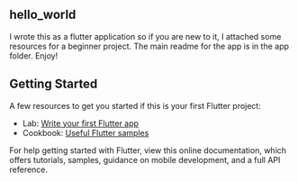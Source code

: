 ## hello_world
I wrote this as a flutter application so if you are new to it, I attached some resources for a beginner project. The main readme for the app is in the app folder. Enjoy!

## Getting Started
A few resources to get you started if this is your first Flutter project:

- Lab: [Write your first Flutter app](https://docs.flutter.dev/get-started/codelab)
- Cookbook: [Useful Flutter samples](https://docs.flutter.dev/reference/learning-resources)

For help getting started with Flutter, view this online documentation, which offers tutorials, samples, guidance on mobile development, and a full API reference.
